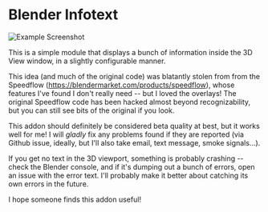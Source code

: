 # Blender Infotext

![Example Screenshot](https://i.imgur.com/WuVjrzK.png)

This is a simple module that displays a bunch of information inside
the 3D View window, in a slightly configurable manner.

This idea (and much of the original code) was blatantly stolen from
from the Speedflow (<https://blendermarket.com/products/speedflow>),
whose features I've found I don't really need -- but I loved the
overlays! The original Speedflow code has been hacked almost beyond
recognizability, but you can still see bits of the original if you
look.

This addon should definitely be considered beta quality at best, but
it works well for me! I will *gladly* fix any problems found if they are
reported (via Github issue, ideally, but I'll also take email, text
message, smoke signals...).

If you get no text in the 3D viewport, something is probably crashing --
check the Blender console, and if it's dumping out a bunch of errors,
open an issue with the error text. I'll probably make it better about
catching its own errors in the future.

I hope someone finds this addon useful!
